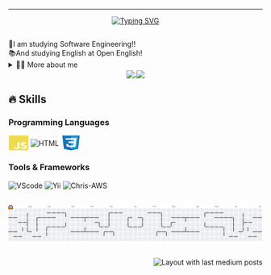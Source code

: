 ---

<div align="center">
<a href="https://git.io/typing-svg"><img src="https://readme-typing-svg.herokuapp.com?font=Bitcount+Grid+Double&weight=150&size=40&pause=1000&color=00F712&center=true&width=650&lines=Hello+My+name+is+Leonardo!;Welcome+to+my+profile!" alt="Typing SVG" /></a>
</div>

##

<a>
🎒I am studying Software Engineering!! <br>
📚And studying English at Open English! <br>
  <!-- Dropdown -->
<details>
  <summary>👨‍💻 More about me</summary>
  - 💬 I am 30 years old
</details>
</a>
<div align="center">
<a href="https://github.com/anuraghazra/github-readme-stats">
  <img height=200 align="center" src="https://github-readme-stats.vercel.app/api?username=LeonardoDLima&show_icons=true&theme=dark" />
</a>
<a href="https://github.com/anuraghazra/convoychat">
  <img height=200 align="center" src="https://github-readme-stats.vercel.app/api/top-langs?username=LeonardoDLima&layout=compact&langs_count=8&card_width=320&theme=dark" />
</a>
</div>

## 🔥 Skills
<!-- Skills: Programming Languages -->
  <div style="flex-basis: 48%;">
    <h3>Programming Languages</h3>
    <img align="center" alt="Js" height="30" width="40" src="https://raw.githubusercontent.com/devicons/devicon/master/icons/javascript/javascript-plain.svg">
    <img align="center" alt="HTML" height="100" width="50" src="https://cdn.jsdelivr.net/gh/devicons/devicon@latest/icons/php/php-original.svg">      
    <img align="center" alt="CSS" height="30" width="40" src="https://raw.githubusercontent.com/devicons/devicon/master/icons/css3/css3-original.svg">
    
  </div>
  
  <!-- Skills: Tools & Frameworks -->
  <div style="flex-basis: 48%;">
    <h3>Tools & Frameworks</h3>
    <img align="center" alt="VScode" height="30" width="40" src="https://cdn.jsdelivr.net/gh/devicons/devicon/icons/vscode/vscode-original.svg">
    <img align="center" alt="Yii" height="30" width="40" src="https://cdn.jsdelivr.net/gh/devicons/devicon@latest/icons/yii/yii-original.svg">
    <img align="center" alt="Chris-AWS" height="30" width="40" src="https://cdn.jsdelivr.net/gh/devicons/devicon/icons/git/git-original.svg">
  </div>

##

 <picture>
  <source media="(prefers-color-scheme: dark)" srcset="https://raw.githubusercontent.com/LeonardoDLima/LeonardoDLima/output/pacman-contribution-graph-dark.svg">
  <source media="(prefers-color-scheme: light)" srcset="https://raw.githubusercontent.com/LeonardoDLima/LeonardoDLima/output/pacman-contribution-graph.svg">
  <img alt="pacman contribution graph" src="https://raw.githubusercontent.com/LeonardoDLima/LeonardoDLima/output/pacman-contribution-graph.svg">
</picture>

###

<div align="right">
  <img src="https://github-read-medium-git-main.pahlevikun.vercel.app/latest?limit=4&username=LeonardoDLima&theme=dark" alt="Layout with last medium posts"  />
</div>

##
